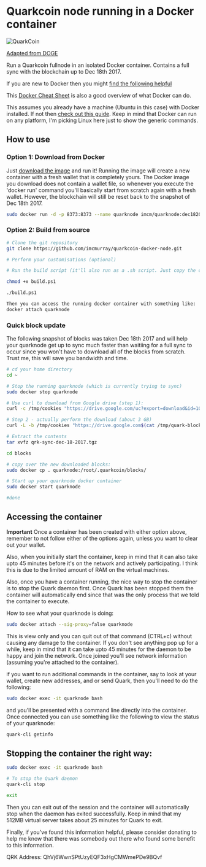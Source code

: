# Quarkcoin node running in a Docker container

![QuarkCoin](https://d.thumbs.redditmedia.com/foNS2wiyEq2l-7VE.png)

[Adapted from DOGE](https://github.com/GXGOW/Docker-Dogecoin-fullnode)

Run a Quarkcoin fullnode in an isolated Docker container. Contains a full sync with the blockchain up to Dec 18th 2017. 

If you are new to Docker then you might [find the following helpful](http://itproguru.com/expert/2016/10/docker-create-container-change-container-save-as-new-image-and-connect-to-container/)

This [Docker Cheat Sheet](https://github.com/wsargent/docker-cheat-sheet) is also a good overview of what Docker can do.

This assumes you already have a machine (Ubuntu in this case) with Docker installed. If not then [check out this guide](https://docs.docker.com/engine/installation/linux/docker-ce/ubuntu/#install-docker-ce). Keep in mind that Docker can run on any platform, I'm picking Linux here just to show the generic commands.

## How to use

### Option 1: Download from Docker

Just [download the image](https://store.docker.com/community/images/imcm/quarknode) and run it! Running the image will create a new container with a fresh wallet that is completely yours. The Docker image you download does not contain a wallet file, so whenever you execute the 'docker run' command you'll basically start from scratch again with a fresh wallet. However, the blockchain will still be reset back to the snapshot of Dec 18th 2017.

```bash
sudo docker run -d -p 8373:8373 --name quarknode imcm/quarknode:dec182017
```

### Option 2: Build from source

```bash
# Clone the git repository
git clone https://github.com/imcmurray/quarkcoin-docker-node.git

# Perform your customisations (optional)

# Run the build script (it'll also run as a .sh script. Just copy the contents or change the file extension.)

chmod +x build.ps1

./build.ps1

Then you can access the running docker container with something like:
docker attach quarknode
```

### Quick block update

The following snapshot of blocks was taken Dec 18th 2017 and will help your quarknode get up to sync much faster than waitiing for a full sync to occur since you won't have to download all of the blocks from scratch. Trust me, this will save you bandwidth and time.

```bash
# cd your home directory 
cd ~

# Stop the running quarknode (which is currently trying to sync)
sudo docker stop quarknode

# Use curl to download from Google drive (step 1):
curl -c /tmp/cookies "https://drive.google.com/uc?export=download&id=1OAx2VqtnabZhLH-wO3gHc5F91sr6Qbfo" > /tmp/quark-block-download.html

# Step 2 - actually perform the download (about 3 GB)
curl -L -b /tmp/cookies "https://drive.google.com$(cat /tmp/quark-block-download.html | grep -Po 'uc-download-link" [^>]* href="\K[^"]*' | sed 's/\&amp;/\&/g')" > ~/qrk-sync-dec-18-2017.tgz

# Extract the contents
tar xvfz qrk-sync-dec-18-2017.tgz 

cd blocks

# copy over the new downloaded blocks:
sudo docker cp . quarknode:/root/.quarkcoin/blocks/

# Start up your quarknode docker container
sudo docker start quarknode

#done
```

## Accessing the container

**Important** Once a container has been created with either option above, remember to not follow either of the options again, unless you want to clear out your wallet.

Also, when you initially start the container, keep in mind that it can also take upto 45 minutes before it's on the network and actively participating. I think this is due to the limited amount of RAM on the virtual machines.

Also, once you have a container running, the nice way to stop the container is to stop the Quark daemon first. Once Quark has been stopped them the container will automatically end since that was the only process that we told the container to execute.

How to see what your quarknode is doing:

```bash
sudo docker attach --sig-proxy=false quarknode
```

This is view only and you can quit out of that command (CTRL+c) without causing any damage to the container. If you don't see anything pop up for a while, keep in mind that it can take upto 45 minutes for the daemon to be happy and join the network. Once joined you'll see network information (assuming you're attached to the container).

if you want to run additional commands in the container, say to look at your wallet, create new addresses, and or send Quark, then you'll need to do the following:

```bash
sudo docker exec -it quarknode bash
```

and you'll be presented with a command line directly into the container. Once connected you can use something like the following to view the status of your quarknode:

```bash
quark-cli getinfo
```


## Stopping the container the right way:

```bash
sudo docker exec -it quarknode bash

# To stop the Quark daemon
quark-cli stop

exit
```

Then you can exit out of the session and the container will automatically stop when the daemon has exited successfully. Keep in mind that my 512MB virtual server takes about 25 minutes for Quark to exit.

Finally, if you've found this information helpful, please consider donating to help me know that there was somebody out there who found some benefit to this information.

QRK Address: QhVj6WwnSPtUzyEQF3xHgCMWmePDe9BQvf
